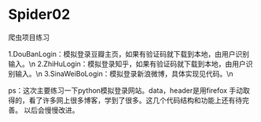 ﻿# Spider02
爬虫项目练习

1.DouBanLogin：模拟登录豆瓣主页，如果有验证码就下载到本地，由用户识别输入。\n
2.ZhiHuLogin：模拟登录知乎，如果有验证码就下载到本地，由用户识别输入。\n
3.SinaWeiBoLogin：模拟登录新浪微博，具体实现见代码。\n

ps：这次主要练习一下python模拟登录网站。data，header是用firefox
手动取得的，看了许多网上很多博客，学到了很多。这几个代码结构和功能上还有待完善。
以后会慢慢改进。



